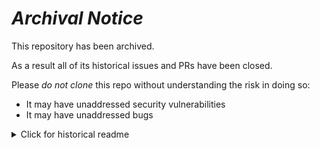 # ***Archival Notice***
This repository has been archived.

As a result all of its historical issues and PRs have been closed.

Please *do not clone* this repo without understanding the risk in doing so:
- It may have unaddressed security vulnerabilities
- It may have unaddressed bugs

<details>
   <summary>Click for historical readme</summary>

# tap-codat

This is a [Singer](https://singer.io) tap that produces JSON-formatted data
following the [Singer
spec](https://github.com/singer-io/getting-started/blob/master/SPEC.md).

This tap:

- Pulls raw data from [Codat](https://www.codat.io/)
- Extracts the following resources:
  - Accounts (Undocumented at the time of this writing)
  - [Companies](https://docs.codat.io/dedfd4e4-c241-4cb0-8001-f19eaf32d723/?python#companies)
  - [Balance Sheets](https://docs.codat.io/dedfd4e4-c241-4cb0-8001-f19eaf32d723/?python#balance-sheet)
  - [Bank Statements](https://docs.codat.io/dedfd4e4-c241-4cb0-8001-f19eaf32d723/?python#bank-statements)
  - [Bills](https://docs.codat.io/dedfd4e4-c241-4cb0-8001-f19eaf32d723/?python#bills)
  - [Company Info](https://docs.codat.io/dedfd4e4-c241-4cb0-8001-f19eaf32d723/?python#company-info)
  - [Credit Notes](https://docs.codat.io/dedfd4e4-c241-4cb0-8001-f19eaf32d723/?python#credit-notes)
  - [Customers](https://docs.codat.io/dedfd4e4-c241-4cb0-8001-f19eaf32d723/?python#customers)
  - [Invoices](https://docs.codat.io/dedfd4e4-c241-4cb0-8001-f19eaf32d723/?python#invoices)
  - [Payments](https://docs.codat.io/dedfd4e4-c241-4cb0-8001-f19eaf32d723/?python#payments)
  - [Profit and Loss](https://docs.codat.io/dedfd4e4-c241-4cb0-8001-f19eaf32d723/?python#profit-and-loss)
  - [Suppliers](https://docs.codat.io/dedfd4e4-c241-4cb0-8001-f19eaf32d723/?python#suppliers)
- Outputs the schema for each resource

## Quick Start

1. Install

    pip install tap-codat

2. Get an API key

   Refer to the Codat documentation
   [here](https://docs.codat.io/dedfd4e4-c241-4cb0-8001-f19eaf32d723/?python#authentication).

3. Create the config file

   You must create a JSON configuration file that looks like this:

   ```json
   {
     &quot;start_date&quot;: &quot;2010-01-01&quot;,
     &quot;api_key&quot;: &quot;your-api-key&quot;,
     &quot;uat_urls&quot;: &quot;true&quot;
   }
   ```

   The `start_date` is the date at which the tap will begin pulling data for
   streams that support this feature. Note that in the initial version of this
   tap, this date is unused, as all streams replicate all of the data from
   Codat during every run.

   Replace `your-api-key` with the API key you received from Codat. If this
   token is for the UAT environment, change `uat_urls` to `true`.

4. Run the Tap in Discovery Mode

    tap-codat -c config.json -d

   See the Singer docs on discovery mode
   [here](https://github.com/singer-io/getting-started/blob/master/BEST_PRACTICES.md#discover-mode-and-connection-checks).

5. Run the Tap in Sync Mode

    tap-codat -c config.json -p catalog-file.json

## Data Formatting

For a few endpoints, this tap reformats the structure of &quot;reports&quot; received
from Codat. An example is the `balance_sheets` stream, which returns a
structure like this:

```json
&quot;reports&quot;: [
    {
        &quot;assets&quot;: {
            &quot;name&quot;: &quot;Top-level Category&quot;,
            &quot;value&quot;: 1,
            &quot;items&quot;: [
                {&quot;name&quot;: &quot;Inner category A&quot;, &quot;value&quot;: 2},
                {&quot;name&quot;: &quot;Inner category B&quot;, &quot;value&quot;: 3}
            ]
        }
    }
]
```

Here, `assets` describes a hierarchical structure. It is recursive in that any
of the `items` can themselves contain an array of items. This is not a
structure that easily can fit into a flat, tabular structure. To alleviate
this, this tap restructures this data into this format:


```json
&quot;reports&quot;: [
    {
        &quot;assets&quot;: [
            {
                &quot;name&quot;: &quot;Top-level Category&quot;,
                &quot;value&quot;: 1,
                &quot;name_0&quot;: &quot;Top-level Category&quot;
            },
            {
                &quot;name&quot;: &quot;Inner category A&quot;,
                &quot;value&quot;: 2,
                &quot;name_0&quot;: &quot;Top-level Category&quot;,
                &quot;name_1&quot;: &quot;Inner category A&quot;
            },
            {
                &quot;name&quot;: &quot;Inner category B&quot;,
                &quot;value&quot;: 3,
                &quot;name_0&quot;: &quot;Top-level Category&quot;,
                &quot;name_1&quot;: &quot;Inner category B&quot;
            },
        ]
    }
]
```

The structure is flattened into a single array of objects. The `&quot;name&quot;` and
`&quot;value&quot;` properties are left as-is for each item, but now each items contains
properties `&quot;name_X&quot;` where X represents the category hierarchy. That is, if
your category hierarchy is

```
A
- B
- - C
- D
E
- F
```

Then `name_0` will always be either `A` or `E`, `name_1` will always be `B`,
`D`, or `F` and `name_2` will only ever be `C`.

---

Copyright &amp;copy; 2017 Stitch

